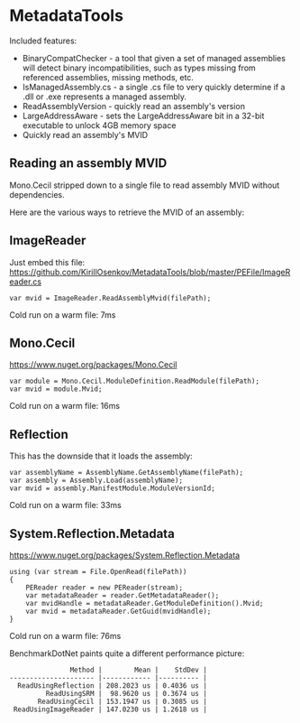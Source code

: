 # MetadataTools

Included features:
 * BinaryCompatChecker - a tool that given a set of managed assemblies will detect binary incompatibilities, such as types missing from referenced assemblies, missing methods, etc.
 * IsManagedAssembly.cs - a single .cs file to very quickly determine if a .dll or .exe represents a managed assembly.
 * ReadAssemblyVersion - quickly read an assembly's version
 * LargeAddressAware - sets the LargeAddressAware bit in a 32-bit executable to unlock 4GB memory space
 * Quickly read an assembly's MVID

## Reading an assembly MVID
Mono.Cecil stripped down to a single file to read assembly MVID without dependencies.

Here are the various ways to retrieve the MVID of an assembly:

## ImageReader
Just embed this file:
https://github.com/KirillOsenkov/MetadataTools/blob/master/PEFile/ImageReader.cs
```
var mvid = ImageReader.ReadAssemblyMvid(filePath);
```
Cold run on a warm file: 7ms

## Mono.Cecil
https://www.nuget.org/packages/Mono.Cecil
```
var module = Mono.Cecil.ModuleDefinition.ReadModule(filePath);
var mvid = module.Mvid;
```
Cold run on a warm file: 16ms

## Reflection
This has the downside that it loads the assembly:
```
var assemblyName = AssemblyName.GetAssemblyName(filePath);
var assembly = Assembly.Load(assemblyName);
var mvid = assembly.ManifestModule.ModuleVersionId;
```
Cold run on a warm file: 33ms

## System.Reflection.Metadata
https://www.nuget.org/packages/System.Reflection.Metadata
```
using (var stream = File.OpenRead(filePath))
{
    PEReader reader = new PEReader(stream);
    var metadataReader = reader.GetMetadataReader();
    var mvidHandle = metadataReader.GetModuleDefinition().Mvid;
    var mvid = metadataReader.GetGuid(mvidHandle);
}
```
Cold run on a warm file: 76ms

BenchmarkDotNet paints quite a different performance picture:

```
               Method |        Mean |    StdDev |
--------------------- |------------ |---------- |
  ReadUsingReflection | 208.2023 us | 0.4036 us |
         ReadUsingSRM |  98.9620 us | 0.3674 us |
       ReadUsingCecil | 153.1947 us | 0.3085 us |
 ReadUsingImageReader | 147.0230 us | 1.2618 us |

```
